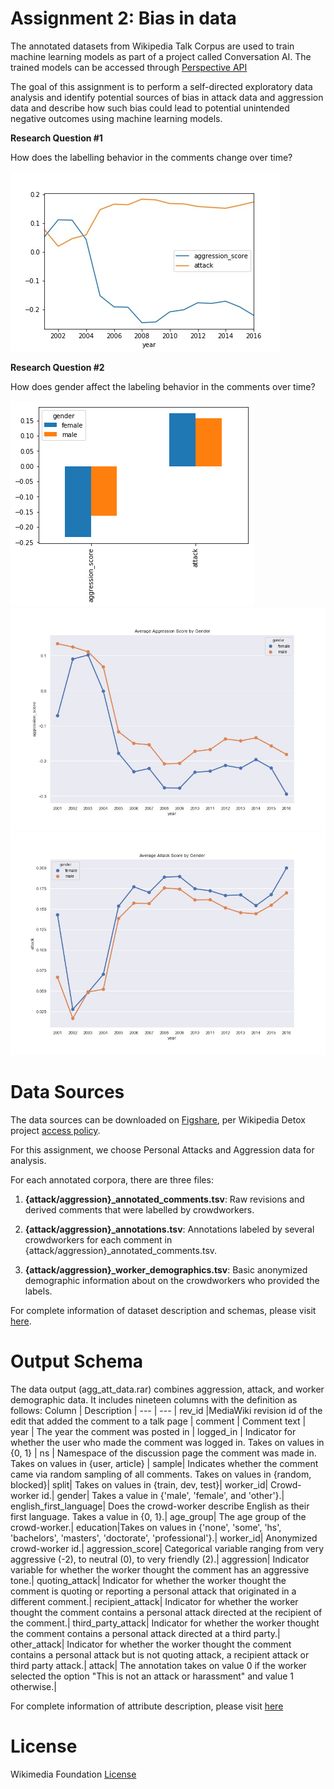 # Assignment 2: Bias in data

The annotated datasets from Wikipedia Talk Corpus are used to train machine learning models as part of a project called Conversation AI. The trained models can be accessed through [Perspective API](https://github.com/conversationai/perspectiveapi/blob/master/2-api/methods.md)

The goal of this assignment is to perform a self-directed exploratory data analysis and identify potential sources of bias in attack data and aggression data  and describe how such bias could lead to potential unintended negative outcomes using machine learning models.

**Research Question #1**

How does the labelling behavior in the comments change over time?

![alt text](https://github.com/jeffrey25706660/data512-a2/blob/main/graphs/Average%20Aggression%20%26%20Attack%20Score%20by%20time.jpg)

**Research Question #2**

How does gender affect the labeling behavior in the comments over time?

![alt text](https://github.com/jeffrey25706660/data512-a2/blob/main/graphs/attack%20%26%20aggresion%20score%20by%20gender.png)
![alt text](https://github.com/jeffrey25706660/data512-a2/blob/main/graphs/Average%20Aggression%20Score%20by%20Gender.jpg?raw=true)
![alt text](https://github.com/jeffrey25706660/data512-a2/blob/main/graphs/Average%20Attack%20Score%20by%20Gender.jpg)

# Data Sources

The data sources can be downloaded on [Figshare](https://figshare.com/projects/Wikipedia_Talk/16731), per Wikipedia Detox project [access policy](https://foundation.wikimedia.org/wiki/Open_access_policy). 

For this assignment, we choose Personal Attacks and Aggression data for analysis. 

For each annotated corpora, there are three files:

1. **{attack/aggression}_annotated_comments.tsv**: Raw revisions and derived comments that were labelled by crowdworkers.

2. **{attack/aggression}_annotations.tsv**: Annotations labeled by several crowdworkers for each comment in {attack/aggression}_annotated_comments.tsv.

3. **{attack/aggression}_worker_demographics.tsv**: Basic anonymized demographic information about on the crowdworkers who provided the labels.

For complete information of dataset description and schemas, please visit [here](https://meta.wikimedia.org/wiki/Research:Detox/Data_Release).

# Output Schema
The data output (agg_att_data.rar) combines aggression, attack, and worker demographic data. It includes nineteen columns with the definition as follows:
Column | Description | 
--- | --- |
rev_id |MediaWiki revision id of the edit that added the comment to a talk page  | 
comment | Comment text | 
year | The year the comment was posted in | 
logged_in | Indicator for whether the user who made the comment was logged in. Takes on values in {0, 1} | 
ns | Namespace of the discussion page the comment was made in. Takes on values in {user, article} | 
sample| Indicates whether the comment came via random sampling of all comments. Takes on values in {random, blocked}|
split| Takes on values in {train, dev, test}|
worker_id| Crowd-worker id.|
gender| Takes a value in {'male', 'female', and 'other'}.|
english_first_language| Does the crowd-worker describe English as their first language. Takes a value in {0, 1}.|
age_group| The age group of the crowd-worker.|
education|Takes on values in {'none', 'some', 'hs', 'bachelors', 'masters', 'doctorate', 'professional'}.|
worker_id| Anonymized crowd-worker id.|
aggression_score| Categorical variable ranging from very aggressive (-2), to neutral (0), to very friendly (2).|
aggression| Indicator variable for whether the worker thought the comment has an aggressive tone.| 
quoting_attack| Indicator for whether the worker thought the comment is quoting or reporting a personal attack that originated in a different comment.|
recipient_attack| Indicator for whether the worker thought the comment contains a personal attack directed at the recipient of the comment.|
third_party_attack| Indicator for whether the worker thought the comment contains a personal attack directed at a third party.|
other_attack| Indicator for whether the worker thought the comment contains a personal attack but is not quoting attack, a recipient attack or third party attack.|
attack| The annotation takes on value 0 if the worker selected the option "This is not an attack or harassment" and value 1 otherwise.|

For complete information of attribute description, please visit [here](https://meta.wikimedia.org/wiki/Research:Detox/Data_Release)

# License
Wikimedia Foundation [License](https://wiki.creativecommons.org/wiki/CC0)

